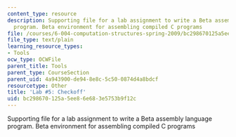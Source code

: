```yaml
---
content_type: resource
description: Supporting file for a lab assignment to write a Beta assembly language
  program. Beta environment for assembling compiled C programs
file: /courses/6-004-computation-structures-spring-2009/bc298670125a5ee86e683e5753b9f12c_lab5checkoff.uasm
file_type: text/plain
learning_resource_types:
- Tools
ocw_type: OCWFile
parent_title: Tools
parent_type: CourseSection
parent_uid: 4a943900-de94-8e8c-5c50-0874d4a8bdcf
resourcetype: Other
title: 'Lab #5: Checkoff'
uid: bc298670-125a-5ee8-6e68-3e5753b9f12c
---
```

Supporting file for a lab assignment to write a Beta assembly language program. Beta environment for assembling compiled C programs

